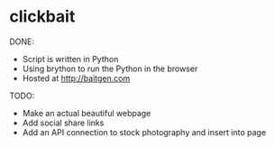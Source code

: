 # clickbait

DONE:
* Script is written in Python
* Using brython to run the Python in the browser
* Hosted at http://baitgen.com

TODO:
* Make an actual beautiful webpage
* Add social share links
* Add an API connection to stock photography and insert into page